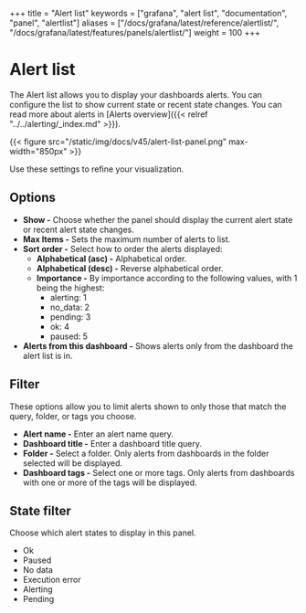 +++
title = "Alert list"
keywords = ["grafana", "alert list", "documentation", "panel", "alertlist"]
aliases = ["/docs/grafana/latest/reference/alertlist/", "/docs/grafana/latest/features/panels/alertlist/"]
weight = 100
+++

# Alert list

The Alert list allows you to display your dashboards alerts. You can configure the list to show current state or recent state changes. You can read more about alerts in [Alerts overview]({{< relref "../../alerting/_index.md" >}}).

{{< figure src="/static/img/docs/v45/alert-list-panel.png" max-width="850px" >}}

Use these settings to refine your visualization.

## Options

- **Show -** Choose whether the panel should display the current alert state or recent alert state changes.
- **Max Items -** Sets the maximum number of alerts to list.
- **Sort order -** Select how to order the alerts displayed:
  - **Alphabetical (asc) -** Alphabetical order.
  - **Alphabetical (desc) -** Reverse alphabetical order.
  - **Importance -** By importance according to the following values, with 1 being the highest:
    - alerting: 1
    - no_data: 2
    - pending: 3
    - ok: 4
    - paused: 5
- **Alerts from this dashboard -** Shows alerts only from the dashboard the alert list is in.

## Filter

These options allow you to limit alerts shown to only those that match the query, folder, or tags you choose.

- **Alert name -** Enter an alert name query.
- **Dashboard title -** Enter a dashboard title query.
- **Folder -** Select a folder. Only alerts from dashboards in the folder selected will be displayed.
- **Dashboard tags -** Select one or more tags. Only alerts from dashboards with one or more of the tags will be displayed.

## State filter

Choose which alert states to display in this panel.
- Ok
- Paused
- No data
- Execution error
- Alerting
- Pending
